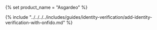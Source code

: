 {% set product_name = "Asgardeo" %}

{% include "../../../../includes/guides/identity-verification/add-identity-verification-with-onfido.md" %}